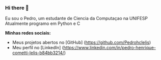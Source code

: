 ### Hi there 👋

Eu sou o Pedro, um estudante de Ciencia da Computaçao na UNIFESP
Atualmente programo em Python e C

**Minhas redes sociais:**
*  Meus projetos abertos no [GitHub] (https://github.com/Pedrohclelis)
*  Meu perfil no [LinkedIn] (https://www.linkedin.com/in/pedro-henrique-cometti-lelis-b84bb3214/)


<!--
**Pedrohclelis/pedrohclelis** is a ✨ _special_ ✨ repository because its `README.md` (this file) appears on your GitHub profile.

Here are some ideas to get you started:

- 🔭 I’m currently working on ...
- 🌱 I’m currently learning ...
- 👯 I’m looking to collaborate on ...
- 🤔 I’m looking for help with ...
- 💬 Ask me about ...
- 📫 How to reach me: ...
- 😄 Pronouns: ...
- ⚡ Fun fact: ...
-->
